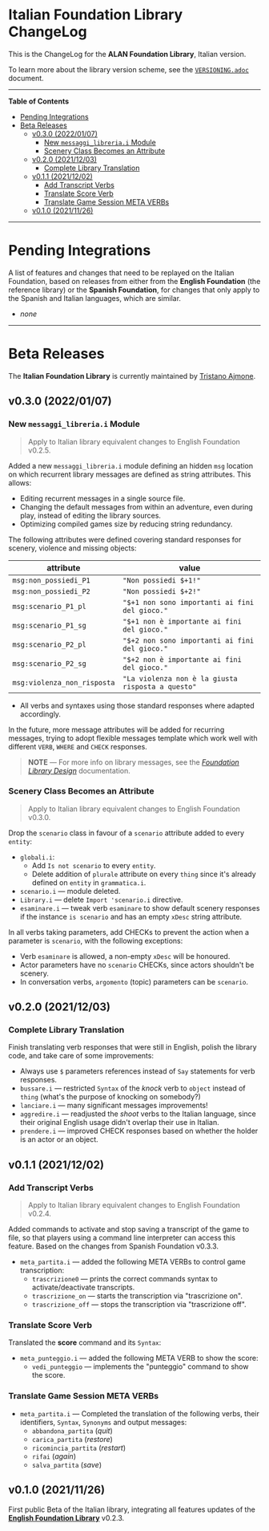 # Italian Foundation Library ChangeLog

This is the ChangeLog for the __ALAN Foundation Library__, Italian version.

To learn more about the library version scheme, see the [`VERSIONING.adoc`][VERSIONING.adoc] document.

-----

**Table of Contents**

<!-- MarkdownTOC autolink="true" bracket="round" autoanchor="false" lowercase="only_ascii" uri_encoding="true" levels="1,2,3" -->

- [Pending Integrations](#pending-integrations)
- [Beta Releases](#beta-releases)
    - [v0.3.0 \(2022/01/07\)](#v030-20220107)
        - [New `messaggi_libreria.i` Module](#new-messaggi_libreriai-module)
        - [Scenery Class Becomes an Attribute](#scenery-class-becomes-an-attribute)
    - [v0.2.0 \(2021/12/03\)](#v020-20211203)
        - [Complete Library Translation](#complete-library-translation)
    - [v0.1.1 \(2021/12/02\)](#v011-20211202)
        - [Add Transcript Verbs](#add-transcript-verbs)
        - [Translate Score Verb](#translate-score-verb)
        - [Translate Game Session META VERBs](#translate-game-session-meta-verbs)
    - [v0.1.0 \(2021/11/26\)](#v010-20211126)

<!-- /MarkdownTOC -->

-----

# Pending Integrations

A list of features and changes that need to be replayed on the Italian Foundation, based on releases from either from the **English Foundation** (the reference library) or the **Spanish Foundation**, for changes that only apply to the Spanish and Italian languages, which are similar.

- _none_

-------------------------------------------------------------------------------

# Beta Releases

The __Italian Foundation Library__ is currently maintained by [Tristano Ajmone].


## v0.3.0 (2022/01/07)

### New `messaggi_libreria.i` Module

> Apply to Italian library equivalent changes to English Foundation v0.2.5.

Added a new `messaggi_libreria.i` module defining an hidden `msg` location on which recurrent library messages are defined as string attributes.
This allows:

- Editing recurrent messages in a single source file.
- Changing the default messages from within an adventure, even during play, instead of editing the library sources.
- Optimizing compiled games size by reducing string redundancy.

The following attributes were defined covering standard responses for scenery, violence and missing objects:

|          attribute          |                       value                       |
|-----------------------------|---------------------------------------------------|
| `msg:non_possiedi_P1`       | `"Non possiedi $+1!"`                             |
| `msg:non_possiedi_P2`       | `"Non possiedi $+2!"`                             |
| `msg:scenario_P1_pl`        | `"$+1 non sono importanti ai fini del gioco."`    |
| `msg:scenario_P1_sg`        | `"$+1 non è importante ai fini del gioco."`       |
| `msg:scenario_P2_pl`        | `"$+2 non sono importanti ai fini del gioco."`    |
| `msg:scenario_P2_sg`        | `"$+2 non è importante ai fini del gioco."`       |
| `msg:violenza_non_risposta` | `"La violenza non è la giusta risposta a questo"` |

- All verbs and syntaxes using those standard responses where adapted accordingly.

In the future, more message attributes will be added for recurring messages, trying to adopt flexible messages template which work well with different `VERB`, `WHERE` and `CHECK` responses.

> **NOTE** — For more info on library messages, see the
[_Foundation Library Design_](../../alan_en/docs/foundation.html#library_messages) documentation.


### Scenery Class Becomes an Attribute

> Apply to Italian library equivalent changes to English Foundation v0.3.0.

Drop the `scenario` class in favour of a `scenario` attribute added to every `entity`:

- `globali.i`:
    + Add `Is not scenario` to every `entity`.
    + Delete addition of `plurale` attribute on every `thing` since it's already defined on `entity` in `grammatica.i`.
- `scenario.i` — module deleted.
- `Library.i` — delete `Import 'scenario.i` directive.
- `esaminare.i` — tweak verb `esaminare` to show default scenery responses if the instance `is scenario` and has an empty `xDesc` string attribute.

In all verbs taking parameters, add CHECKs to prevent the action when a parameter is `scenario`, with the following exceptions:

- Verb `esaminare` is allowed, a non-empty `xDesc` will be honoured.
- Actor parameters have no `scenario` CHECKs, since actors shouldn't be scenery.
- In conversation verbs, `argomento` (topic) parameters can be `scenario`.


## v0.2.0 (2021/12/03)

### Complete Library Translation

Finish translating verb responses that were still in English, polish the library code, and take care of some improvements:

- Always use `$` parameters references instead of `Say` statements for verb responses.
- `bussare.i` — restricted `Syntax` of the _knock_ verb to `object` instead of `thing` (what's the purpose of knocking on somebody?)
- `lanciare.i` — many significant messages improvements!
- `aggredire.i` — readjusted the _shoot_ verbs to the Italian language, since their original English usage didn't overlap their use in Italian.
- `prendere.i` — improved CHECK responses based on whether the holder is an actor or an object.


## v0.1.1 (2021/12/02)

### Add Transcript Verbs

> Apply to Italian library equivalent changes to English Foundation v0.2.4.

Added commands to activate and stop saving a transcript of the game to file, so that players using a command line interpreter can access this feature.
Based on the changes from Spanish Foundation v0.3.3.

- `meta_partita.i` — added the following META VERBs to control game transcription:
    + `trascrizione0` — prints the correct commands syntax to activate/deactivate transcripts.
    + `trascrizione_on` — starts the transcription via "trascrizione on".
    + `trascrizione_off` — stops the transcription via "trascrizione off".

### Translate Score Verb

Translated the **score** command and its `Syntax`:

- `meta_punteggio.i` — added the following META VERB to show the score:
    + `vedi_punteggio` — implements the "punteggio" command to show the score.

### Translate Game Session META VERBs

- `meta_partita.i` — Completed the translation of the following verbs, their identifiers, `Syntax`, `Synonyms` and output messages:
    + `abbandona_partita` (_quit_)
    + `carica_partita` (_restore_)
    + `ricomincia_partita` (_restart_)
    + `rifai` (_again_)
    + `salva_partita` (_save_)


## v0.1.0 (2021/11/26)

First public Beta of the Italian library, integrating all features updates of the **[English Foundation Library]** v0.2.3.


<!-----------------------------------------------------------------------------
                               REFERENCE LINKS
------------------------------------------------------------------------------>

[Semantic Versioning 2.0.0]: https://semver.org "Semantic Versioning website"

<!-- Issues & Discussion -->

[Discussion #14]: https://github.com/alan-if/alan-i18n/discussions/14 "See Discussion #14 — Libraries Version Scheme"
[Discussion #51]: https://github.com/alan-if/alan-i18n/discussions/51 "See Discussion #51 — THEM WORDS vs PRONOUNs in Italian and Spanish Libs"

<!-- project files and folders -->

[English Foundation Library]: ../alan_en/Foundation/ "Navigate to the English Alan Library folder"

[VERSIONING.adoc]: ../../VERSIONING.adoc "Read 'Library Version Scheme' documentation"

<!-- people and organizations -->

[Alan IF Development team]: https://github.com/alan-if "Visit the Alan Interactive Fiction Development team organization on GitHub"

[Tristano Ajmone]: https://github.com/tajmone "View Tristano Ajmone's GitHub profile"

<!-- EOF -->
